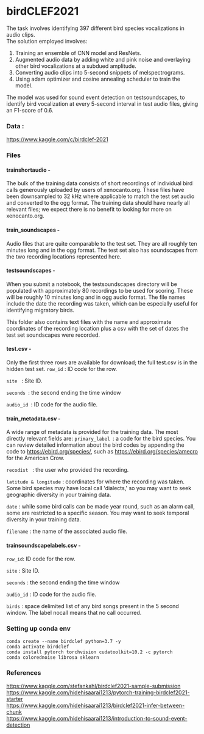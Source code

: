 # birdCLEF2021

The task involves identifying 397 different bird species vocalizations in audio clips.<br />
The solution employed involves:
1. Training an ensemble of CNN model and ResNets. 
2. Augmented audio data by adding white and pink noise and overlaying other bird vocalizations at a subdued amplitude. 
3. Converting audio clips into 5-second snippets of melspectrograms. 
4. Using adam optimizer and cosine annealing scheduler to train the model. 

The model was used for sound event detection on testsoundscapes, to identify bird vocalization at every 5-second interval in test audio files, giving an F1-score of 0.6.
 
### Data :
https://www.kaggle.com/c/birdclef-2021

### Files

#### trainshortaudio -
The bulk of the training data consists of short recordings of individual bird calls generously uploaded by users of xenocanto.org. These files have been downsampled to 32 kHz where applicable to match the test set audio and converted to the ogg format. The training data should have nearly all relevant files; we expect there is no benefit to looking for more on xenocanto.org.

#### train_soundscapes -
Audio files that are quite comparable to the test set. They are all roughly ten minutes long and in the ogg format. The test set also has soundscapes from the two recording locations represented here.

#### testsoundscapes -
When you submit a notebook, the testsoundscapes directory will be populated with approximately 80 recordings to be used for scoring. These will be roughly 10 minutes long and in ogg audio format. The file names include the date the recording was taken, which can be especially useful for identifying migratory birds.

This folder also contains text files with the name and approximate coordinates of the recording location plus a csv with the set of dates the test set soundscapes were recorded.

#### test.csv -
Only the first three rows are available for download; the full test.csv is in the hidden test set.
``` row_id ``` : ID code for the row.

``` site  ``` : Site ID.

``` seconds  ```: the second ending the time window

```audio_id ```: ID code for the audio file.

#### train_metadata.csv -
A wide range of metadata is provided for the training data. The most directly relevant fields are:
``` primary_label  ```: a code for the bird species. You can review detailed information about the bird codes by appending the code to https://ebird.org/species/, such as https://ebird.org/species/amecro for the American Crow.

``` recodist  ``` : the user who provided the recording.

``` latitude & longitude ``` : coordinates for where the recording was taken. Some bird species may have local call 'dialects,' so you may want to seek geographic diversity in your training data.

``` date ``` : while some bird calls can be made year round, such as an alarm call, some are restricted to a specific season. You may want to seek temporal diversity in your training data.

``` filename ``` : the name of the associated audio file.

#### trainsoundscapelabels.csv -

``` row_id ```: ID code for the row.

``` site ``` : Site ID.

``` seconds ``` : the second ending the time window

``` audio_id ``` : ID code for the audio file.

``` birds ``` : space delimited list of any bird songs present in the 5 second window. The label nocall means that no call occurred.

### Setting up conda env

``` conda create --name birdclef python=3.7 -y ``` <br />
``` conda activate birdclef ``` <br />
``` conda install pytorch torchvision cudatoolkit=10.2 -c pytorch ``` <br />
``` conda colorednoise librosa sklearn  ``` <br />

### References
https://www.kaggle.com/stefankahl/birdclef2021-sample-submission <br />
https://www.kaggle.com/hidehisaarai1213/pytorch-training-birdclef2021-starter <br />
https://www.kaggle.com/hidehisaarai1213/birdclef2021-infer-between-chunk <br />
https://www.kaggle.com/hidehisaarai1213/introduction-to-sound-event-detection


